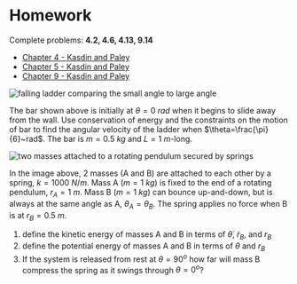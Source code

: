 # Homework
Complete problems: __4.2, 4.6, 4.13, 9.14__


- [Chapter 4 - Kasdin and Paley](https://www.jstor.org/stable/j.ctvcm4ggj.7)
- [Chapter 5 - Kasdin and Paley](https://www.jstor.org/stable/j.ctvcm4ggj.8)
- [Chapter 9 - Kasdin and Paley](https://www.jstor.org/stable/j.ctvcm4ggj.12)

![falling ladder comparing the small angle to large
angle](./images/falling-ladder.svg)

The bar shown above is initially at $\theta = 0~rad$ when it begins to slide
away from the wall. Use conservation of energy and the constraints on
the motion of bar to find the angular velocity of the ladder when
$\theta=\frac{\pi}{6}~rad$. The bar is $m=0.5~kg$ and $L=1~m$-long.

![two masses attached to a rotating pendulum secured by
springs](./images/spring-pendulum.svg)

In the image above, 2 masses (A and B) are attached to each other by a
spring, $k = 1000~N/m$. Mass A ($m=1~kg$) is fixed to the end of a
rotating pendulum, $r_A = 1~m$. Mass B ($m=1~kg$) can bounce
up-and-down, but is always at the same angle as A, $\theta_A =
\theta_B$. The spring applies no force when B is at $r_B = 0.5~m$. 

1. define the kinetic energy of masses A and B in terms of
   $\dot{\theta}$, $\dot{r}_B$, and $r_B$
2. define the potential energy of masses A and B in terms of
   $\theta$ and $r_B$
3. If the system is released from rest at $\theta=90^o$ how far will
   mass B compress the spring as it swings through $\theta=0^o$?

<!-- <img src="4bar.png" alt="Four-bar linkage, consisting of 3 moving bars connected -->
<!-- at points A, B, C, and D" title="Four-bar linkage"> -->
<!--  -->
<!-- 1. Consider the four-bar linkage shown above. The driving link maintains a -->
<!-- constant angular velocity, ![eq1](./equations/eq1.png).  -->
<!--  -->
<!-- a. What is the velocity and acceleration of points A, B, C, and D when -->
<!-- ![eq2](./equations/eq2.png) -->
<!--  -->
<!-- b. What is the velocity and acceleration of points A, B, C, and D when -->
<!-- ![eq3](./equations/eq3.png) -->
<!--  -->
<!-- c. Given that the total kinetic energy of the system is  -->
<!-- ![eq4](./equations/eq4.png) What was the -->
<!-- work done by the motor torque to get from ![eq5](./equations/eq5.png) -->
<!--  -->
<!-- 2. Complete problems: __8.3, 8.7, 8.11__ -->
